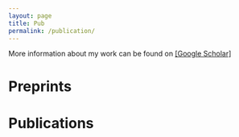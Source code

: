 ```yaml
---
layout: page
title: Pub
permalink: /publication/
---
```




<a name="pub"></a>
More information about my work can be found on [\[Google Scholar\]]([https://scholar.google.com/citations?user=w2ShljkAAAAJ&hl=en&oi=ao](https://scholar.google.com/citations?user=Q8S5vXsAAAAJ&hl=en))

# Preprints


# Publications


<div class="masthead" style="margin-top: -25px;margin-bottom: -15;"> </div>


<!-- *Go to [Homepage](/#proj).* -->
